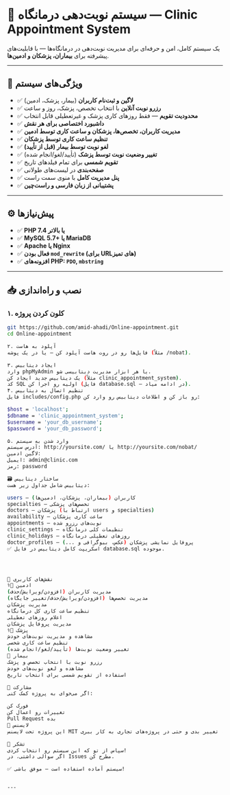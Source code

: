 
# 🏥 سیستم نوبت‌دهی درمانگاه — Clinic Appointment System

یک سیستم کامل، امن و حرفه‌ای برای مدیریت نوبت‌دهی در درمانگاه‌ها — با قابلیت‌های پیشرفته برای **بیماران، پزشکان و ادمین‌ها**.

---

## 🌟 ویژگی‌های سیستم

- ✅ **لاگین و ثبت‌نام کاربران** (بیمار، پزشک، ادمین)
- ✅ **رزرو نوبت آنلاین** با انتخاب تخصص، پزشک، روز و ساعت
- ✅ **محدودیت تقویم** — فقط روزهای کاری پزشک و غیرتعطیلی قابل انتخاب
- ✅ **داشبورد اختصاصی برای هر نقش**
- ✅ **مدیریت کاربران، تخصص‌ها، پزشکان و ساعت کاری توسط ادمین**
- ✅ **تنظیم ساعت کاری توسط پزشکان**
- ✅ **لغو نوبت توسط بیمار (قبل از تأیید)**
- ✅ **تغییر وضعیت نوبت توسط پزشک** (تأیید/لغو/انجام شده)
- ✅ **تقویم شمسی** برای تمام فیلدهای تاریخ
- ✅ **صفحه‌بندی** در لیست‌های طولانی
- ✅ **پنل مدیریت کامل** با منوی سمت راست
- ✅ **پشتیبانی از زبان فارسی و راست‌چین**

---

## ⚙️ پیش‌نیازها

- ✅ **PHP 7.4 یا بالاتر**
- ✅ **MySQL 5.7+ یا MariaDB**
- ✅ **Apache یا Nginx**
- ✅ **فعال بودن `mod_rewrite` (برای URLهای تمیز)**
- ✅ **افزونه‌های PHP: `PDO`, `mbstring`**

---

## 📥 نصب و راه‌اندازی

### ۱. کلون کردن پروژه

```bash
git https://github.com/amid-ahadi/Online-appointment.git
cd Online-appointment

۲. آپلود به هاست
فایل‌ها رو در روت هاست آپلود کن — یا در یک پوشه (مثلاً /nobat).

۳. ایجاد دیتابیس
وارد phpMyAdmin یا هر ابزار مدیریت دیتابیسی شو.
یک دیتابیس جدید ایجاد کن (مثلاً clinic_appointment_system).
کد SQL اولیه رو اجرا کن (فایل database.sql — در ادامه میاد).
۴. تنظیم اتصال به دیتابیس
فایل includes/config.php رو باز کن و اطلاعات دیتابیس رو وارد کن:

$host = 'localhost';
$dbname = 'clinic_appointment_system';
$username = 'your_db_username';
$password = 'your_db_password';

۵. وارد شدن به سیستم
آدرس سیستم: http://yoursite.com/ یا http://yoursite.com/nobat/
لاگین ادمین:
ایمیل: admin@clinic.com
رمز: password

🗃️ ساختار دیتابیس
دیتابیس شامل جداول زیر هست:

users — کاربران (بیماران، پزشکان، ادمین‌ها)
specialties — تخصص‌های پزشکی
doctors — پزشکان (ارتباط با users و specialties)
availability — ساعت کاری پزشکان
appointments — نوبت‌های رزرو شده
clinic_settings — تنظیمات کلی درمانگاه
clinic_holidays — روزهای تعطیلی درمانگاه
doctor_profiles — پروفایل نمایشی پزشکان (عکس، بیوگرافی و ...)
✅ اسکریپت کامل دیتابیس در فایل database.sql موجوده. 




👥 نقش‌های کاربری
👨‍⚕️ ادمین
مدیریت کاربران (افزودن/ویرایش/حذف)
مدیریت تخصص‌ها (افزودن/ویرایش/حذف/تغییر جایگاه)
مدیریت پزشکان
تنظیم ساعت کاری کل درمانگاه
اعلام روزهای تعطیلی
مدیریت پروفایل پزشکان
👨‍⚕️ پزشک
مشاهده و مدیریت نوبت‌های خودش
تنظیم ساعت کاری شخصی
تغییر وضعیت نوبت‌ها (تأیید/لغو/انجام شده)
👩 بیمار
رزرو نوبت با انتخاب تخصص و پزشک
مشاهده و لغو نوبت‌های خودش
استفاده از تقویم شمسی برای انتخاب تاریخ

🤝 مشارکت
اگر می‌خوای به پروژه کمک کنی:

فورک کن
تغییرات رو اعمال کن
Pull Request بده
📄 لایسنس
این پروژه تحت لایسنس MIT منتشر شده — می‌تونی رایگان استفاده کنی، تغییر بدی و حتی در پروژه‌های تجاری به کار ببری.

🙏 تشکر
سپاس از تو که این سیستم رو انتخاب کردی!
اگر سوالی داشتی، در Issues مطرح کن.

✅ سیستم آماده استفاده است — موفق باشی!


---

